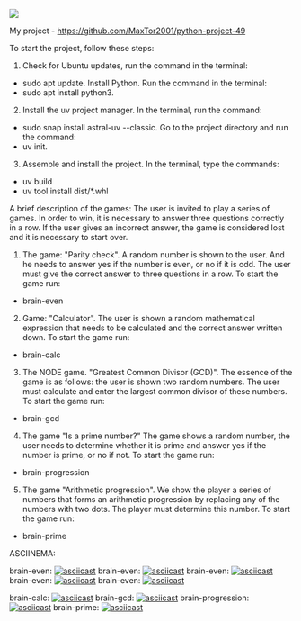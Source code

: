 <a href="https://codeclimate.com/github/MaxTor2001/python-project-49/maintainability"><img 
src="https://api.codeclimate.com/v1/badges/03c530ba0ac369e38585/maintainability" /></a>

My project - https://github.com/MaxTor2001/python-project-49

To start the project, follow these steps:
1. Check for Ubuntu updates, run the command in the terminal:
- sudo apt update.
Install Python. Run the command in the terminal:
- sudo apt install python3.
2. Install the uv project manager. In the terminal, run the command:
- sudo snap install astral-uv --classic. 
Go to the project directory and run the command:
- uv init.
3. Assemble and install the project. In the terminal, type the commands:
- uv build
- uv tool install dist/*.whl

A brief description of the games:
The user is invited to play a series of games. In order to win, it is necessary to answer three questions correctly in a row. If the user gives an incorrect answer, the game is considered lost and it is necessary to start over.
1. The game: "Parity check". A random number is shown to the user. And he needs to answer yes if the number is even, or no if it is odd. The user must give the correct answer to three questions in a row.
To start the game run: 
- brain-even
2. Game: "Calculator". The user is shown a random mathematical expression that needs to be calculated and the correct answer written down.
To start the game run: 
- brain-calc
3. The NODE game. "Greatest Common Divisor (GCD)". The essence of the game is as follows: the user is shown two random numbers. The user must calculate and enter the largest common divisor of these numbers.
To start the game run: 
- brain-gcd
4. The game "Is a prime number?" The game shows a random number, the user needs to determine whether it is prime and answer yes if the number is prime, or no if not.
To start the game run: 
- brain-progression
5. The game "Arithmetic progression". We show the player a series of numbers that forms an arithmetic progression by replacing any of the numbers with two dots. The player must determine this number.
To start the game run: 
- brain-prime



ASCIINEMA:

brain-even: [![asciicast](https://asciinema.org/a/rok2pwHVEWa8CgUWlsZGw18ga.svg)](https://asciinema.org/a/rok2pwHVEWa8CgUWlsZGw18ga)
brain-even: [![asciicast](https://asciinema.org/a/rok2pwHVEWa8CgUWlsZGw18ga.svg)](https://asciinema.org/a/rok2pwHVEWa8CgUWlsZGw18ga)
brain-even: [![asciicast](https://asciinema.org/a/rok2pwHVEWa8CgUWlsZGw18ga.svg)](https://asciinema.org/a/rok2pwHVEWa8CgUWlsZGw18ga)
brain-even: [![asciicast](https://asciinema.org/a/rok2pwHVEWa8CgUWlsZGw18ga.svg)](https://asciinema.org/a/rok2pwHVEWa8CgUWlsZGw18ga)
brain-even: [![asciicast](https://asciinema.org/a/rok2pwHVEWa8CgUWlsZGw18ga.svg)](https://asciinema.org/a/rok2pwHVEWa8CgUWlsZGw18ga)

brain-calc: [![asciicast](https://asciinema.org/a/BGB6x83eDp6zDnp2GV4fcJlt6)](https://asciinema.org/a/BGB6x83eDp6zDnp2GV4fcJlt6)
brain-gcd: [![asciicast](https://asciinema.org/a/FKt0paXJSRX3HxfkBOh724GDI)](https://asciinema.org/a/FKt0paXJSRX3HxfkBOh724GDI)
brain-progression: [![asciicast](https://asciinema.org/a/g0Cwl9Rfy2S8xlCGwDtiPOSx3)](https://asciinema.org/a/g0Cwl9Rfy2S8xlCGwDtiPOSx3)
brain-prime: [![asciicast](https://asciinema.org/a/8iDI426OeLADrjD2joEIF3plZ)](https://asciinema.org/a/8iDI426OeLADrjD2joEIF3plZ)